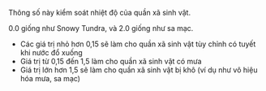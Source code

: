 Thông số này kiểm soát nhiệt độ của quần xã sinh vật.

0.0 giống như Snowy Tundra, và 2.0 giống như sa mạc.

* Các giá trị nhỏ hơn 0,15 sẽ làm cho quần xã sinh vật tùy chỉnh có tuyết khi nước đổ xuống
* Giá trị từ 0,15 đến 1,5 làm cho quần xã sinh vật có mưa
* Giá trị lớn hơn 1,5 sẽ làm cho quần xã sinh vật bị khô (ví dụ như vô hiệu hóa mưa, sa mạc)